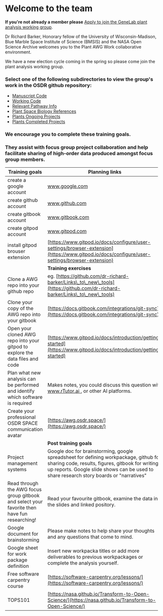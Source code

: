 # Welcome to the team

**If you're not already a member please** [Apply to join the GeneLab plant analysis working group](https://osdr.nasa.gov/bio/awg/join.html).

Dr Richard Barker, Honorary fellow of the University of Wisconsin-Madison, Blue Marble Space Institute of Science (BMSIS) and the NASA Open Science Archive welcomes you to the Plant AWG Work collaborative environment.&#x20;

We have a new election cycle coming in the spring so please come join the plant analysis working group.

### Select one of the following subdirectories to view the group's work in the OSDR github repository:

* [Manuscript Code](https://github.com/OpenScienceDataRepo/Plants\_AWG/blob/main/Manuscript\_Code)
* [Working Code](https://github.com/OpenScienceDataRepo/Plants\_AWG/blob/main/Working\_Code)
* [Relevant Pathway Info](https://github.com/OpenScienceDataRepo/Plants\_AWG/blob/main/Relevant\_Pathway\_Info)
* [Plant Space Biology References](https://github.com/OpenScienceDataRepo/Plants\_AWG/blob/main/Plant\_Space\_Biology\_References)
* [Plants Ongoing Projects](https://docs.google.com/document/d/1Xx-xSy7FsGi-s-74\_HaDYw-C\_3OcdAT2jbB0B4bTP0k/edit#heading=h.95b7h6a5lge5)
* [Plants Completed Projects](https://docs.google.com/document/d/1uMisuLWh6iKyut0DnNv4tF5A-Xj0vDn6vOyMRAVTF7g/edit#heading=h.skv70enopj64)

### We encourage you to complete these training goals.

### They assist with focus group project collaboration and help facilitate sharing of high-order data produced amongst focus group members.&#x20;



| Training goals                                                                                | Planning links                                                                                                                                                                                                                      |
| --------------------------------------------------------------------------------------------- | ----------------------------------------------------------------------------------------------------------------------------------------------------------------------------------------------------------------------------------- |
| create a google account                                                                       | www.google.com                                                                                                                                                                                                                      |
| create github account                                                                         | www.github.com                                                                                                                                                                                                                      |
| create gitbook account                                                                        | www.gitbook.com                                                                                                                                                                                                                     |
| create gitpod account                                                                         | www.gitpod.com                                                                                                                                                                                                                      |
| install gitpod brouser extension                                                              | [https://www.gitpod.io/docs/configure/user-settings/browser-extension](https://www.gitpod.io/docs/configure/user-settings/browser-extension)                                                                                        |
|                                                                                               | **Training exercises**                                                                                                                                                                                                              |
| Clone a AWG repo into your github repo                                                        | eg. [https://github.com/dr-richard-barker/Links\_to\_new\_tools](https://github.com/dr-richard-barker/Links\_to\_new\_tools)                                                                                                        |
| Clone your copy of the AWG repo into your gitbook                                             | [https://docs.gitbook.com/integrations/git-sync](https://docs.gitbook.com/integrations/git-sync)                                                                                                                                    |
| Open your cloned AWG repo into your gitpod to explore the data files and code                 | [https://www.gitpod.io/docs/introduction/getting-started](https://www.gitpod.io/docs/introduction/getting-started)                                                                                                                  |
| Plan what new analysis can be performed and identify which software is required               | Makes notes, you could discuss this question with [www.rTutor.ai ](https://www.rtutor.ai/), or other AI platforms.                                                                                                                  |
| Create your professional OSDR SPACE communication avatar                                      | [https://awg.osdr.space/](https://awg.osdr.space/)                                                                                                                                                                                  |
|                                                                                               | **Post training goals**                                                                                                                                                                                                             |
| Project management systems                                                                    | Google doc for brainstorming, google spreadsheet for defining workpackage, github for sharing code, results, figures, gitbook for writing up reports. Google slide shows can be used to share research story boards or "narratives" |
| Read through the AWG focus group gitbook and select your favorite then have fun researching!  | Read your favourite gitbook, examine the data in the slides and linked pository.                                                                                                                                                    |
| Google document for brainstorming                                                             | Please make notes to help share your thoughts and any questions that come to mind.                                                                                                                                                  |
| Google sheet for work package definition                                                      | Insert new workpacka titles or add more deliverables to previous workpackages or complete the analysis yourself.                                                                                                                    |
| Free software carpentry course                                                                | [https://software-carpentry.org/lessons/](https://software-carpentry.org/lessons/)                                                                                                                                                  |
| TOPS101                                                                                       | [https://nasa.github.io/Transform-to-Open-Science/](https://nasa.github.io/Transform-to-Open-Science/)                                                                                                                              |
